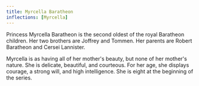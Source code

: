 ```yaml
---
title: Myrcella Baratheon
inflections: [Myrcella]
---
```


Princess Myrcella Baratheon is the second oldest of the royal Baratheon children. Her two brothers are Joffrey and Tommen. Her parents are Robert Baratheon and Cersei Lannister.

Myrcella is as having all of her mother's beauty, but none of her mother's nature. She is delicate, beautiful, and courteous. For her age, she displays courage, a strong will, and high intelligence. She is eight at the beginning of the series.


